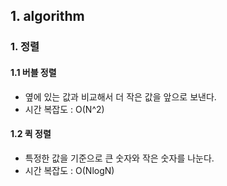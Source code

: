 ## 1. algorithm



### 1. 정렬

#### 1.1 버블 정렬 

* 옆에 있는 값과 비교해서 더 작은 값을 앞으로 보낸다. 
* 시간 복잡도 : O(N^2)

#### 1.2 퀵 정렬 

* 특정한 값을 기준으로 큰 숫자와 작은 숫자를 나눈다. 
* 시간 복잡도 : O(NlogN)

